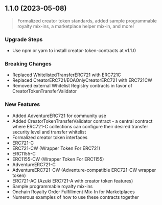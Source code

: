 ## 1.1.0 (2023-05-08)

> Formalized creator token standards, added sample programmable royalty mix-ins, a marketplace helper mix-in, and more!

### Upgrade Steps
* Use npm or yarn to install creator-token-contracts at v1.1.0

### Breaking Changes
* Replaced WhitelistedTransferERC721 with ERC721C
* Replaced CreatorERC721/EOAOnlyCreatorERC721 with ERC721CW
* Removed external Whitelist Registry contracts in favor of CreatorTokenTransferValidator

### New Features
* Added AdventureERC721 for community use
* Added CreatorTokenTransferValidator contract - a central contract where ERC721-C collections can configure their desired transfer security level and transfer whitelist
* Formalized creator token interfaces
* ERC721-C
* ERC721-CW (Wrapper Token For ERC721)
* ERC1155-C
* ERC1155-CW (Wrapper Token For ERC1155)
* AdventureERC721-C
* AdventureERC721-CW (Adventure-compatible ERC721-CW wrapper token)
* ERC721-AC (Azuki ERC721-A with creator token features)
* Sample programmable royalty mix-ins
* Onchain Royalty Order Fulfillment Mix-In for Marketplaces
* Numerous examples of how to use these contracts together